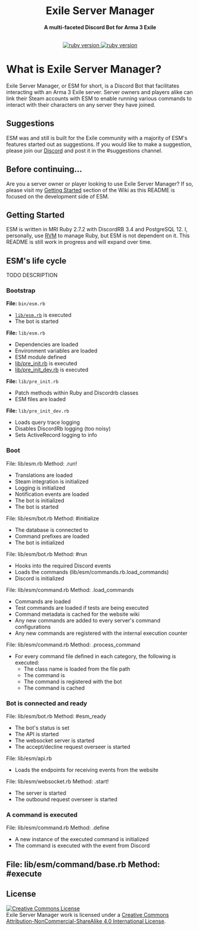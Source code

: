 <div align="center">
  <br>
  <h1>Exile Server Manager</h1>
  <strong>A multi-faceted Discord Bot for Arma 3 Exile</strong>
</div>
<br>
<p align="center">
  <a href="https://www.ruby-lang.org/en/">
    <img src="https://img.shields.io/badge/Ruby-v2.7.2-green.svg" alt="ruby version">
  </a>
  <a href="https://www.esmbot.com/releases">
    <img src="https://img.shields.io/badge/ESM-v2.0-blue.svg" alt="ruby version">
  </a>
</p>

# What is Exile Server Manager?
Exile Server Manager, or ESM for short, is a Discord Bot that facilitates interacting with an Arma 3 Exile server. Server owners and players alike can link their Steam accounts with ESM to enable running various commands to interact with their characters on any server they have joined.

## Suggestions
ESM was and still is built for the Exile community with a majority of ESM's features started out as suggestions. If you would like to make a suggestion, please join our <a href="https://esmbot.com/join">Discord</a> and post it in the #suggestions channel.

## Before continuing...
Are you a server owner or player looking to use Exile Server Manager? If so, please visit my <a href="https://www.esmbot.com/wiki">Getting Started</a> section of the Wiki as this README is focused on the development side of ESM.

## Getting Started
ESM is written in MRI Ruby 2.7.2 with DiscordRB 3.4 and PostgreSQL 12. I, personally, use <a href="https://rvm.io/">RVM</a> to manage Ruby, but ESM is not dependent on it. This README is still work in progress and will expand over time.

## ESM's life cycle
TODO DESCRIPTION

### Bootstrap

**File:** <span id="bin-esm">`bin/esm.rb`</span>

- [`lib/esm.rb`](#lib-esm) is executed
- The bot is started

**File:** <span id="lib-esm">`lib/esm.rb`</span>

- Dependencies are loaded
- Environment variables are loaded
- ESM module defined
- [lib/pre_init.rb](#lib-pre_init) is executed
- [lib/pre_init_dev.rb](#lib-pre_init_dev) is executed

**File:** <span id="lib-pre_init">`lib/pre_init.rb`</span>

- Patch methods within Ruby and Discordrb classes
- ESM files are loaded

**File:** <span id="lib-pre_init_dev">`lib/pre_init_dev.rb`</span>

- Loads query trace logging
- Disables DiscordRb logging (too noisy)
- Sets ActiveRecord logging to info

### Boot
File: lib/esm.rb
Method: .run!
- Translations are loaded
- Steam integration is initialized
- Logging is initialized
- Notification events are loaded
- The bot is initialized
- The bot is started

File: lib/esm/bot.rb
Method: #initialize
- The database is connected to
- Command prefixes are loaded
- The bot is initialized

File: lib/esm/bot.rb
Method: #run
- Hooks into the required Discord events
- Loads the commands (lib/esm/commands.rb.load_commands)
- Discord is initialized

File: lib/esm/command.rb
Method: .load_commands
- Commands are loaded
- Test commands are loaded if tests are being executed
- Command metadata is cached for the website wiki
- Any new commands are added to every server's command configurations
- Any new commands are registered with the internal execution counter

File: lib/esm/command.rb
Method: .process_command
- For every command file defined in each category, the following is executed:
  - The class name is loaded from the file path
  - The command is
  - The command is registered with the bot
  - The command is cached

### Bot is connected and ready
File: lib/esm/bot.rb
Method: #esm_ready
- The bot's status is set
- The API is started
- The websocket server is started
- The accept/decline request overseer is started

File: lib/esm/api.rb
- Loads the endpoints for receiving events from the website

File: lib/esm/websocket.rb
Method: .start!
- The server is started
- The outbound request overseer is started

### A command is executed
File: lib/esm/command.rb
Method: .define
- A new instance of the executed command is initialized
- The command is executed with the event from Discord

File: lib/esm/command/base.rb
Method: #execute
- 



## License
<a rel="license" href="http://creativecommons.org/licenses/by-nc-sa/4.0/"><img alt="Creative Commons License" style="border-width:0" src="https://i.creativecommons.org/l/by-nc-sa/4.0/88x31.png" /></a><br />Exile Server Manager work is licensed under a <a rel="license" href="http://creativecommons.org/licenses/by-nc-sa/4.0/">Creative Commons Attribution-NonCommercial-ShareAlike 4.0 International License</a>.
